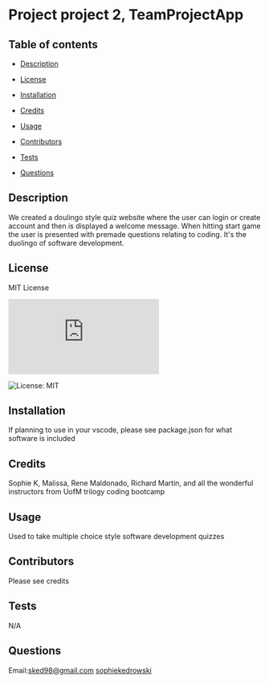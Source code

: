 # Project project 2, TeamProjectApp 

  ## Table of contents 

  - [Description](#description) 

  - [License](#license) 

  - [Installation](#installation) 

  - [Credits](#credits) 

  - [Usage](#usage) 

  - [Contributors](#contributors) 

  - [Tests](#tests) 

  - [Questions](#questions) 

  ## Description 
 We created a doulingo style quiz website where the user can login or create account and then is displayed a welcome message. When hitting start game the user is presented with premade questions relating to coding. It's the duolingo of software development. 

  ## License 
 MIT License 

  ![License: MIT](https://www.mit.edu/~amini/LICENSE.md) 

  ![License: MIT](https://img.shields.io/badge/License-MIT-yellow.svg) 

  ## Installation 
 If planning to use in your vscode, please see package.json for what software is included 

  ## Credits 
 Sophie K, Malissa, Rene Maldonado, Richard Martin, and all the wonderful instructors from UofM trilogy coding bootcamp 

  ## Usage 
 Used to take multiple choice style software development quizzes 

  ## Contributors 
 Please see credits 

  ## Tests 
 N/A 

  ## Questions 
 Email:sked98@gmail.com 
 [sophiekedrowski](https://www.github.com/sophiekedrowski) 

